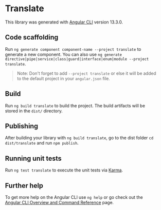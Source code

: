 # Translate

This library was generated with [Angular CLI](https://github.com/angular/angular-cli) version 13.3.0.

## Code scaffolding

Run `ng generate component component-name --project translate` to generate a new component. You can also use `ng generate directive|pipe|service|class|guard|interface|enum|module --project translate`.
> Note: Don't forget to add `--project translate` or else it will be added to the default project in your `angular.json` file. 

## Build

Run `ng build translate` to build the project. The build artifacts will be stored in the `dist/` directory.

## Publishing

After building your library with `ng build translate`, go to the dist folder `cd dist/translate` and run `npm publish`.

## Running unit tests

Run `ng test translate` to execute the unit tests via [Karma](https://karma-runner.github.io).

## Further help

To get more help on the Angular CLI use `ng help` or go check out the [Angular CLI Overview and Command Reference](https://angular.io/cli) page.
